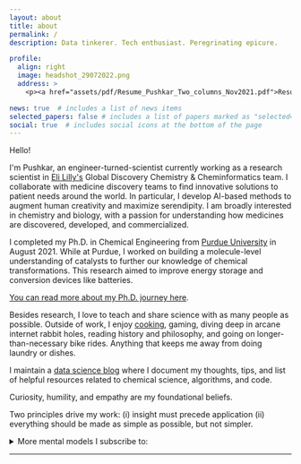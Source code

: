 ```yaml
---
layout: about
title: about
permalink: /
description: Data tinkerer. Tech enthusiast. Peregrinating epicure. 

profile:
  align: right
  image: headshot_29072022.png
  address: >
    <p><a href="assets/pdf/Resume_Pushkar_Two_columns_Nov2021.pdf">Resume</a></p>

news: true  # includes a list of news items
selected_papers: false # includes a list of papers marked as "selected={true}"
social: true  # includes social icons at the bottom of the page
---
```


Hello! 

I'm Pushkar, an engineer-turned-scientist currently working as a research scientist in [Eli Lilly's](https://www.lilly.com/discovery/research-and-scientific-discovery) Global Discovery Chemistry & Cheminformatics team. I collaborate with medicine discovery teams to find innovative solutions to patient needs around the world. In particular, I develop AI-based methods to augment human creativity and maximize serendipity. I am broadly interested in chemistry and biology, with a passion for understanding how medicines are discovered, developed, and commercialized.

I completed my Ph.D. in Chemical Engineering from [Purdue University](https://engineering.purdue.edu/ChE) in August 2021. While at Purdue, I worked on building a molecule-level understanding of catalysts to further our knowledge of chemical transformations. This research aimed to improve energy storage and conversion devices like batteries.

[You can read more about my Ph.D. journey here](https://www.pushkarghanekar.com/blog/2021/phd_learning/).

Besides research, I love to teach and share science with as many people as possible. Outside of work, I enjoy [cooking](https://www.instagram.com/pgg1610/), gaming, diving deep in arcane internet rabbit holes, reading history and philosophy, and going on longer-than-necessary bike rides. Anything that keeps me away from doing laundry or dishes. 

I maintain a [data science blog](https://pgg1610.github.io/data_blog/) where I document my thoughts, tips, and list of helpful resources related to chemical science, algorithms, and code. 

Curiosity, humility, and empathy are my foundational beliefs.

Two principles drive my work: 
(i) insight must precede application
(ii) everything should be made as simple as possible, but not simpler.

<details>
  <summary> More mental models I subscribe to:</summary>
  
  - Trust in compounding and persistence; you dont need to be right just less stupid.
  
  - Decide what you want, decide what you are willing to exchange for it.
  
  - Have strong convictions, loosely held. 
  
  - Follow curiosity and passion, not trends.
  
  - Ideas are not owned, but come with debts to those who came before. 
  
  - Life is surprisingly short, so solve problems that interest and excite you most. [Richard Hamming's Lecture](https://www.cs.virginia.edu/~robins/YouAndYourResearch.pdf)
  
  - Happiness is a choice that you make and a skill that you develop 
  
  - ["The days are long but the decades are short"](https://blog.samaltman.com/the-days-are-long-but-the-decades-are-short)
  
  - Don't be the best, try to be the only.
</details>

-----

